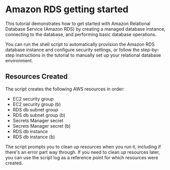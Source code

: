 # Amazon RDS getting started

This tutorial demonstrates how to get started with Amazon Relational Database Service (Amazon RDS) by creating a managed database instance, connecting to the database, and performing basic database operations.

You can run the shell script to automatically provision the Amazon RDS database instance and configure security settings, or follow the step-by-step instructions in the tutorial to manually set up your relational database environment.

## Resources Created

The script creates the following AWS resources in order:

- EC2 security group
- EC2 security group (b)
- RDS db subnet group
- RDS db subnet group (b)
- Secrets Manager secret
- Secrets Manager secret (b)
- RDS db instance
- RDS db instance (b)

The script prompts you to clean up resources when you run it, including if there's an error part way through. If you need to clean up resources later, you can use the script log as a reference point for which resources were created.